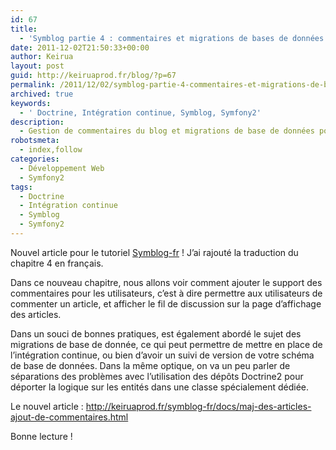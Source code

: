 ```yaml
---
id: 67
title:
  - 'Symblog partie 4 : commentaires et migrations de bases de données'
date: 2011-12-02T21:50:33+00:00
author: Keirua
layout: post
guid: http://keiruaprod.fr/blog/?p=67
permalink: /2011/12/02/symblog-partie-4-commentaires-et-migrations-de-bases-de-donnees-2/
archived: true
keywords:
  - ' Doctrine, Intégration continue, Symblog, Symfony2'
description:
  - Gestion de commentaires du blog et migrations de base de données pour intégration continue
robotsmeta:
  - index,follow
categories:
  - Développement Web
  - Symfony2
tags:
  - Doctrine
  - Intégration continue
  - Symblog
  - Symfony2
---
```

Nouvel article pour le tutoriel [Symblog-fr](http://keiruaprod.fr/symblog-fr/) ! J&rsquo;ai rajouté la traduction du chapitre 4 en français.

Dans ce nouveau chapitre, nous allons voir comment ajouter le support des commentaires pour les utilisateurs, c&rsquo;est à dire permettre aux utilisateurs de commenter un article, et afficher le fil de discussion sur la page d&rsquo;affichage des articles.

Dans un souci de bonnes pratiques, est également abordé le sujet des migrations de base de donnée, ce qui peut permettre de mettre en place de l&rsquo;intégration continue, ou bien d&rsquo;avoir un suivi de version de votre schéma de base de données. Dans la même optique, on va un peu parler de séparations des problèmes avec l&rsquo;utilisation des dépôts Doctrine2 pour déporter la logique sur les entités dans une classe spécialement dédiée.

Le nouvel article : <http://keiruaprod.fr/symblog-fr/docs/maj-des-articles-ajout-de-commentaires.html>

Bonne lecture !